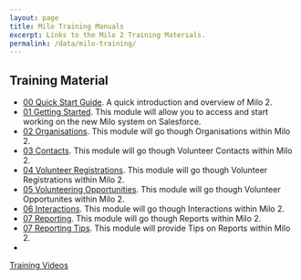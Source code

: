 ```yaml
---
layout: page
title: Milo Training Manuals
excerpt: Links to the Milo 2 Training Materials.
permalink: /data/milo-training/
---
```



## Training Material

* [00 Quick Start Guide](http://digital.scvo.org.uk/data/milo-training-quickstart/). A quick introduction and overview of Milo 2. 
* [01 Getting Started](http://digital.scvo.org.uk/data/milo-training-gettingstarted/). This module will allow you to access and start working on the new Milo system on Salesforce.
* [02 Organisations](http://digital.scvo.org.uk/data/milo-training-orgs/). This module will go though Organisations within Milo 2.
* [03 Contacts](http://digital.scvo.org.uk/data/milo-training-contacts/). This module will go though Volunteer Contacts within Milo 2.
* [04 Volunteer Registrations](http://digital.scvo.org.uk/data/milo-training-volreg/). This module will go though Volunteer Registrations within Milo 2.
* [05 Volunteering Opportunities](http://digital.scvo.org.uk/data/milo-training-volopp/). This module will go though Volunteer Opportunites within Milo 2.
* [06 Interactions](http://digital.scvo.org.uk/data/milo-training-interactions/). This module will go though Interactions within Milo 2. 
* [07 Reporting](). This module will go though Reports within Milo 2.
* [07 Reporting Tips](). This module will provide Tips on Reports within Milo 2.
* 
<a href="/data/milo-training-videos/" class="btn btn-primary btn-lg">Training Videos</a>
